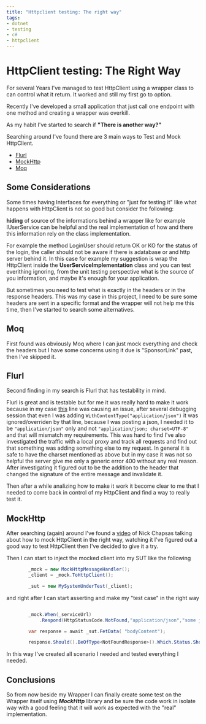 ```yaml
---
title: "Httpclient testing: The right way"
tags: 
- dotnet
- testing
- c#
- httpclient
---
```


# HttpClient testing: The Right Way

For several Years I've managed to test HttpClient using a wrapper class to can control what it return.
It worked and still my first go to option.

Recently I've developed a small application that just call one endpoint with one method and creating a wrapper was overkill.

As my habit I've started to search if **"There is another way?"**

Searching around I've found there are 3 main ways to Test and Mock HttpClient.

- [Flurl](https://flurl.dev)
- [MockHttp](https://github.com/richardszalay/mockhttp)
- [Moq](https://github.com/devlooped/moq)

## Some Considerations

Some times having Interfaces for everything or "just for testing it" like what happens with HttpClient is not so good but consider the following:

**hiding** of source of the informations behind a wrapper like for example IUserService can be helpful and the real implementation of how and there this information rely on the class implementation.

For example the method LoginUser should return OK or KO  for the status of the login, the caller should not be aware if there is adatabase or and http server behind it.
In this case for example my suggestion is wrap the HttpClient inside the **UserServiceImplementation** class and you can test everithing ignoring, from the unit testing perspective what is the source of you information, and maybe it's enough for your application.

But sometimes you need to test what is exactly in the headers or in the response headers.
This was my case in this project, I need to be sure some headers are sent in a specific format and the wrapper will not help me this time, then I've started to search some alternatives.

## Moq

First found was obviously Moq where I can just mock everything and check the headers but I have some concerns using it due is "SponsorLink" past, then I've skipped it.

## Flurl

Second finding in my search is Flurl that has testability in mind.

Flurl is great and is testable but for me it was really hard to make it work because in my case [this](https://github.com/tmenier/Flurl/blob/363416c4e60911ccce4f82a5dc9012eab7e833a9/src/Flurl.Http/Content/CapturedJsonContent.cs#L15) line was causing an issue, after several debugging session that even I was adding `WithContentType("application/json")` it was ignored/overriden by that line, because I was posting a json, I needed it to be `"application/json"` only and not `"application/json; charset=UTF-8"` and that will mismatch my requirements. This was hard to find I've also investigated the traffic with a local proxy and track all requests and find out that something was adding something else to my request.
In general it is safe to have the charset mentioned as above but in my case it was not so helpful the server give me only a generic error 400 without any real reason. After investigating it figured out to be the addition to the header that changed the signature of the entire message and invalidate it.

Then after a while analizing how to make it work it become clear to me that I needed to come back in control of my HttpClient and find a way to really test it.

## MockHttp

After searching (again) around I've found a [video](https://youtu.be/7OFZZAHGv9o?si=Mt-QCSPudQ_dP5k4) of Nick Chapsas talking about how to mock HttpClient in the right way, watching it I've figured out a good way to test HttpClient then I've decided to give it a try.

Then I can start to inject the mocked client into my SUT like the following

``` csharp
        _mock = new MockHttpMessageHandler();
        _client = _mock.ToHttpClient();

        _sut = new MySystemUnderTest(_client);
```

and right after I can start asserting and make my "test case" in the right way

``` csharp

        _mock.When(_serviceUrl)
            .Respond(HttpStatusCode.NotFound,"application/json","some json content here");

        var response = await _sut.FetData( "bodyContent");

        response.Should().BeOfType<NotFoundResponse>().Which.Status.Should().Be("NotFound");

```

In this way I've created all scenario I needed and tested everything I needed.

## Conclusions

So from now beside my Wrapper I can finally create some test on the Wrapper itself using ***MockHttp*** library and be sure the code work in isolate way with a good feeling that it will work as expected with the "real" implementation.
